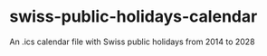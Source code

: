swiss-public-holidays-calendar
==============================

An .ics calendar file with Swiss public holidays from 2014 to 2028
